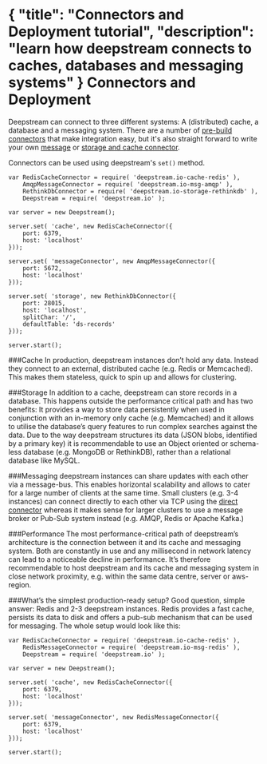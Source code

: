 {
	"title": "Connectors and Deployment tutorial",
	"description": "learn how deepstream connects to caches, databases and messaging systems"
}
Connectors and Deployment
===============================

Deepstream can connect to three different systems: A (distributed) cache, a database and a messaging system. There are a number of [pre-build connectors](../download/) that make integration easy, but it's also straight forward to write your own [message](writing-messaging-connector.html) or [storage and cache connector](writing-storage-cache-connector.html).

Connectors can be used using deepstream's `set()` method.

	var RedisCacheConnector = require( 'deepstream.io-cache-redis' ),
		AmqpMessageConnector = require( 'deepstream.io-msg-amqp' ),
		RethinkDbConnector = require( 'deepstream.io-storage-rethinkdb' ),
		Deepstream = require( 'deepstream.io' );

	var server = new Deepstream();

	server.set( 'cache', new RedisCacheConnector({
		port: 6379,
		host: 'localhost' 
	}));

	server.set( 'messageConnector', new AmqpMessageConnector({
		port: 5672,
		host: 'localhost' 
	}));

	server.set( 'storage', new RethinkDbConnector({
		port: 28015,
		host: 'localhost',
		splitChar: '/',
		defaultTable: 'ds-records'
	}));

	server.start();


###Cache
In production, deepstream instances don’t hold any data. Instead they connect to an external, distributed cache (e.g. Redis or Memcached). This makes them stateless, quick to spin up and allows for clustering.

###Storage
In addition to a cache, deepstream can store records in a database. This happens outside the performance critical path and has two benefits: It provides a way to store data persistently when used in conjunction with an in-memory only cache (e.g. Memcached) and it allows to utilise the database’s query features to run complex searches against the data. Due to the way deepstream structures its data (JSON blobs, identified by a primary key) it is recommendable to use an Object oriented or schema-less database (e.g. MongoDB or RethinkDB), rather than a relational database like MySQL.

###Messaging
deepstream instances can share updates with each other via a message-bus. This enables horizontal scalability and allows to cater for a large number of clients at the same time. Small clusters (e.g. 3-4 instances) can connect directly to each other via TCP using the [direct connector](../download/) whereas it makes sense for larger clusters to use a message broker or Pub-Sub system instead (e.g. AMQP, Redis or Apache Kafka.)

###Performance
The most performance-critical path of deepstream’s architecture is the connection between it and its cache and messaging system. Both are constantly in use and any millisecond in network latency can lead to a noticeable decline in performance. It’s therefore recommendable to host deepstream and its cache and messaging system in close network proximity, e.g. within the same data centre, server or aws-region.

###What’s the simplest production-ready setup?
Good question, simple answer: Redis and 2-3 deepstream instances. Redis provides a fast cache, persists its data to disk and offers a pub-sub mechanism that can be used for messaging. The whole setup would look like this:


	var RedisCacheConnector = require( 'deepstream.io-cache-redis' ),
		RedisMessageConnector = require( 'deepstream.io-msg-redis' ),
		Deepstream = require( 'deepstream.io' );

	var server = new Deepstream();

	server.set( 'cache', new RedisCacheConnector({
		port: 6379,
		host: 'localhost' 
	}));

	server.set( 'messageConnector', new RedisMessageConnector({
		port: 6379,
		host: 'localhost' 
	}));

	server.start();